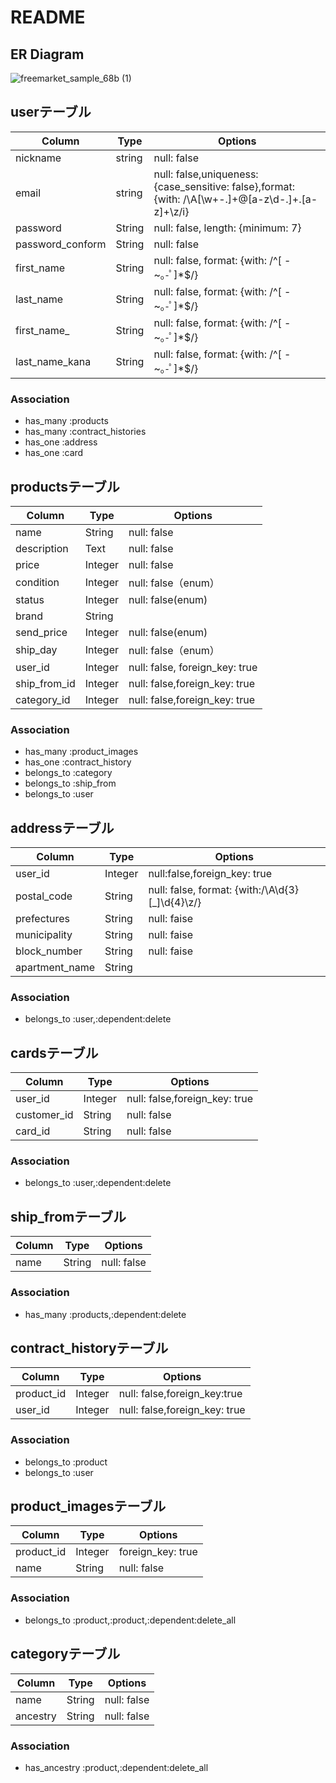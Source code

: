 # README

## ER Diagram

![freemarket_sample_68b (1)](https://user-images.githubusercontent.com/58249300/74335932-9ff70300-4de0-11ea-9829-85890e87775a.png)



## userテーブル
|Column|Type|Options|
|------|----|-------|
|nickname|string|null: false|
|email|string|null: false,uniqueness:{case_sensitive: false},format: {with: /\A[\w+\-.]+@[a-z\d\-.]+\.[a-z]+\z/i}|
|password|String|null: false, length: {minimum: 7}|
|password_conform|String|null: false|
|first_name|String|null: false, format: {with: /^[ -~｡-ﾟ]*$/}|
|last_name|String|null: false, format: {with: /^[ -~｡-ﾟ]*$/}|
|first_name_|String|null: false, format: {with: /^[ -~｡-ﾟ]*$/}|
|last_name_kana|String|null: false, format: {with: /^[ -~｡-ﾟ]*$/}|

### Association
- has_many :products
- has_many :contract_histories
- has_one  :address
- has_one  :card



## productsテーブル
|Column|Type|Options|
|------|----|-------|
|name|String|null: false|
|description|Text|null: false|
|price|Integer|null: false|
|condition|Integer|null: false（enum）|
|status|Integer|null: false(enum)|
|brand|String|
|send_price|Integer|null: false(enum)|
|ship_day|Integer|null: false（enum）|
|user_id|Integer|null: false, foreign_key: true|
|ship_from_id|Integer|null: false,foreign_key: true|
|category_id|Integer|null: false,foreign_key: true|

### Association
- has_many :product_images
- has_one  :contract_history
- belongs_to :category
- belongs_to :ship_from
- belongs_to :user



## addressテーブル
|Column|Type|Options|
|------|----|-------|
|user_id|Integer|null:false,foreign_key: true|
|postal_code|String|null: false, format: {with:/\A\d{3}[_]\d{4}\z/}|
|prefectures|String|null: faise|
|municipality|String|null: faise|
|block_number|String|null: faise|
|apartment_name|String|

### Association
- belongs_to :user,:dependent:delete



## cardsテーブル
|Column|Type|Options|
|------|----|-------|
|user_id|Integer|null: false,foreign_key: true|
|customer_id|String|null: false|
|card_id|String|null: false|

### Association
- belongs_to :user,:dependent:delete



## ship_fromテーブル
|Column|Type|Options|
|------|----|-------|
|name|String|null: false|null: false｜

### Association
- has_many :products,:dependent:delete




## contract_historyテーブル
|Column|Type|Options|
|------|----|-------|
|product_id|Integer|null: false,foreign_key:true|
|user_id|Integer|null: false,foreign_key: true|

### Association
- belongs_to :product
- belongs_to :user



## product_imagesテーブル
|Column|Type|Options|
|------|----|-------|
|product_id|Integer|foreign_key: true|
|name|String|null: false|

### Association
- belongs_to :product,:product,:dependent:delete_all




## categoryテーブル
|Column|Type|Options|
|------|----|-------|
|name|String|null: false|
|ancestry|String|null: false|

### Association
- has_ancestry :product,:dependent:delete_all

